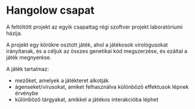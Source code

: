 # Hangolow csapat

A feltöltött projekt az egyik csapattag régi szoftver projekt laboratóriumi házija.

A projekt egy körökre osztott játék, ahol a játékosok virológusokat irányítanak, és a céljuk az összes genetikai kód megszerzése, és ezáltal a játék megnyerése.

A játék tartalmaz:
- mezőket, amelyek a játékteret alkotják
- ágenseket/vírusokat, amiket felhasználva különböző effektusok lépnek érvénybe
- különböző tárgyakat, amikkel a játékos interakcióba léphet
